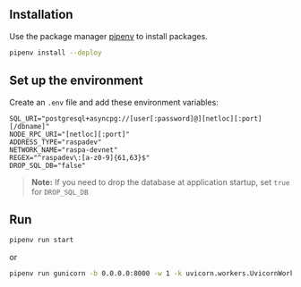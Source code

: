 ## Installation

Use the package manager [pipenv](https://pypi.org/project/pipenv/) to install packages.

```bash
pipenv install --deploy
```

## Set up the environment
Create an `.env` file and add these environment variables:
```
SQL_URI="postgresql+asyncpg://[user[:password]@][netloc][:port][/dbname]"
NODE_RPC_URI="[netloc][:port]"
ADDRESS_TYPE="raspadev"
NETWORK_NAME="raspa-devnet"
REGEX="^raspadev\:[a-z0-9]{61,63}$"
DROP_SQL_DB="false"
```
>**Note:** If you need to drop the database at application startup, set `true` for `DROP_SQL_DB`

## Run

```bash
pipenv run start
```
or
```bash
pipenv run gunicorn -b 0.0.0.0:8000 -w 1 -k uvicorn.workers.UvicornWorker main:app --timeout 120
```
